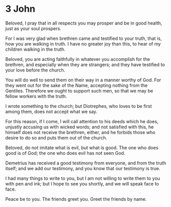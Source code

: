 # 3 John
Beloved, I pray that in all respects you may prosper and be in good health, just as your soul prospers. 

For I was very glad when brethren came and testified to your truth, that is, how you are walking in truth. I have no greater joy than this, to hear of my children walking in the truth.

Beloved, you are acting faithfully in whatever you accomplish for the brethren, and especially when they are strangers; and they have testified to your love before the church. 

You will do well to send them on their way in a manner worthy of God. For they went out for the sake of the Name, accepting nothing from the Gentiles. Therefore we ought to support such men, so that we may be fellow workers with the truth.

I wrote something to the church; but Diotrephes, who loves to be first among them, does not accept what we say. 

For this reason, if I come, I will call attention to his deeds which he does, unjustly accusing us with wicked words; and not satisfied with this, he himself does not receive the brethren, either, and he forbids those who desire to do so and puts them out of the church.

Beloved, do not imitate what is evil, but what is good. The one who does good is of God; the one who does evil has not seen God. 

Demetrius has received a good testimony from everyone, and from the truth itself; and we add our testimony, and you know that our testimony is true.

I had many things to write to you, but I am not willing to write them to you with pen and ink; but I hope to see you shortly, and we will speak face to face.

Peace be to you. The friends greet you. Greet the friends by name.